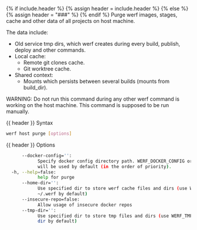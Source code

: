 {% if include.header %}
{% assign header = include.header %}
{% else %}
{% assign header = "###" %}
{% endif %}
Purge werf images, stages, cache and other data of all projects on host machine.

The data include:
* Old service tmp dirs, which werf creates during every build, publish, deploy and other commands.
* Local cache:
  * Remote git clones cache.
  * Git worktree cache.
* Shared context:
  * Mounts which persists between several builds (mounts from build_dir).

WARNING: Do not run this command during any other werf command is working on the host machine. 
This command is supposed to be run manually.

{{ header }} Syntax

```bash
werf host purge [options]
```

{{ header }} Options

```bash
      --docker-config='':
            Specify docker config directory path. WERF_DOCKER_CONFIG or DOCKER_CONFIG or ~/.docker 
            will be used by default (in the order of priority).
  -h, --help=false:
            help for purge
      --home-dir='':
            Use specified dir to store werf cache files and dirs (use WERF_HOME environment or 
            ~/.werf by default)
      --insecure-repo=false:
            Allow usage of insecure docker repos
      --tmp-dir='':
            Use specified dir to store tmp files and dirs (use WERF_TMP environment or system tmp 
            dir by default)
```

